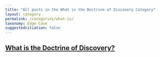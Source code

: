 ```yaml
---
title: "All posts in the What is the Doctrine of Discovery Category"
layout: category
permalink: /categories/what-is/
taxonomy: Edge Case
suggestedcitiation: false
---
```


## [What is the Doctrine of Discovery?](/what-is-the-doctrine-of-discovery/)
